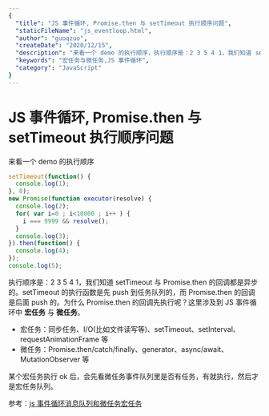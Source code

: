 ```yaml
---
{
  "title": "JS 事件循环, Promise.then 与 setTimeout 执行顺序问题",
  "staticFileName": "js_eventloop.html",
  "author": "guoqzuo",
  "createDate": "2020/12/15",
  "description": "来看一个 demo 的执行顺序，执行顺序是：2 3 5 4 1，我们知道 setTimeout 与 Promise.then 的回调都是异步的。setTimeout 的执行函数是先 push 到任务队列的，而 Promise.then 的回调是后面 push 的。为什么 Promise.then 的回调先执行呢？这里涉及到 JS 事件循环中 **宏任务** 与 **微任务**。- 宏任务：同步任务、I/O(比如文件读写等)、setTimeout、setInterval、requestAnimationFrame 等 - 微任务：Promise.then/catch/finally、generator、async/await、MutationObserver 等。某个宏任务执行 ok 后，会先看微任务事件队列里是否有任务，有就执行，然后才是宏任务队列。",
  "keywords": "宏任务与微任务,JS 事件循环",
  "category": "JavaScript"
}
---
```

# JS 事件循环, Promise.then 与 setTimeout 执行顺序问题
来看一个 demo 的执行顺序
```js
setTimeout(function() {
  console.log(1);
}, 0);
new Promise(function executor(resolve) {
  console.log(2);
  for( var i=0 ; i<10000 ; i++ ) {
    i === 9999 && resolve();
  }
  console.log(3);
}).then(function() {
  console.log(4);
});
console.log(5);
```
执行顺序是：2 3 5 4 1，我们知道 setTimeout 与 Promise.then 的回调都是异步的。setTimeout 的执行函数是先 push 到任务队列的，而 Promise.then 的回调是后面 push 的。为什么 Promise.then 的回调先执行呢？这里涉及到 JS 事件循环中 **宏任务** 与 **微任务**。

- 宏任务：同步任务、I/O(比如文件读写等)、setTimeout、setInterval、requestAnimationFrame 等
- 微任务：Promise.then/catch/finally、generator、async/await、MutationObserver 等

某个宏任务执行 ok 后，会先看微任务事件队列里是否有任务，有就执行，然后才是宏任务队列。

参考：[js 事件循环消息队列和微任务宏任务](https://www.cnblogs.com/xingguozhiming/p/13276725.html)
